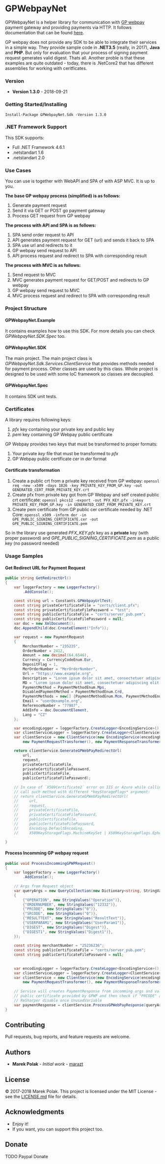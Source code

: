# GPWebpayNet

GPWebpayNet is a helper library for communication with [GP webpay](http://www.gpwebpay.com) payment gateway and providing payments
via HTTP. 
It follows documentation that can be found [here](http://www.gpwebpay.cz/en/Download).

GP webpay does not provide any SDK to be able to integrate their services in a simple way. They provide sample 
code in **.NET3.5** (really, in 2017), **Java** and **PHP**. But only for evaluation that your process of signing payment request generates valid
digest. Thats all. Another proble is that these examples are quite outdated - today, there is .NetCore2 that
has different assemblies for working with ceritficates. 


### Version
- **Version 1.3.0** - 2018-09-21


### Getting Started/Installing
```
Install-Package GPWebpayNet.Sdk -Version 1.3.0
```

### .NET Framework Support

This SDK supports:
- Full .NET Framework 4.6.1
- .netstandart 1.6
- .netstandart 2.0


### Use Cases

You can use is together with WebAPI and SPA of with ASP MVC. It is up to you.

**The base GP webpay process (simplified) is as follows:**
1. Generate payment request 
1. Send it via GET or POST go payment gateway
1. Process GET request from GP webpay


**The process with API and SPA is as follows:**
1. SPA send order request to API
1. API generates payment request for GET (url) and sends it back to SPA
1. SPA use url and redirects to it
1. GP webpay send request to API
1. API process request and redirect to SPA with corresponding result


**The process with MVC is as follows:**
1. Send request to MVC
1. MVC generates payment request for GET/POST and redirects to GP webpay
1. GP webpay send request to MVC
1. MVC process request and redirect to SPA with corresponding result



### Project Structure


#### GPWebpayNet.Example
It contains examples how to use this SDK. For more details you can check *GPWebpayNet.SDK.Spec* too.


#### GPWebpayNet.SDK
The main project.
The main project class is *GPWebpayNet.Sdk.Services.ClientService* that provides methods needed for payment process.
Other classes are used by this class. Whole project is designed to be used with some IoC framework so classes are decoupled.


#### GPWebpayNet.Spec
It contains SDK unit tests.


### Certificates
A library requires following keys:
1. *pfx* key containing your private key and public key
1. *pem* key containing GP Webpay public certificate

GP Webpay provides two keys that must be transformed to proper formats:
1. Your private *key* file that must be transformed to *pfx*
2. GP Webpay public certificate *cer* in *der* format

#### Certificate transformation
1. Create a public crt from a private key received from GP webpay:
`openssl req -new -x509 -days 1826 -key PRIVATE_KEY_FROM_GP.key -out GENERATED_CERT_FROM_PRIVATE_KEY.crt`
1. Create pfx from private key got from GP Webpay and self created public crt certificate:
`openssl pkcs12 -export -out PFX_KEY.pfx -inkey PRIVATE_KEY_FROM_GP.key -in GENERATED_CERT_FROM_PRIVATE_KEY.crt`
1. Create pem certificate from GP public cer certificate needed by .NET Core:
`openssl x509 -inform der -in GPE_PUBLIC_SIGNING_CERTIFICATE.cer -out GPE_PUBLIC_SIGNING_CERTIFICATE.pem`

So in the library use generated *PFX_KEY.pfx* key as a **private** key (with proper password) and *GPE_PUBLIC_SIGNING_CERTIFICATE.pem* as a public key (no password needed)


### Usage Samples

#### Get Redirect URL for Payment Request
```csharp
public string GetRedirectUrl()
{
    var loggerFactory = new LoggerFactory()
        .AddConsole();

    const string url = Constants.GPWebpayUrlTest;
    const string privateCertificateFile = "certs/client.pfx";
    const string privateCertificateFilePassword = "test";
    const string publicCertificateFile = "certs/server_pub.pem";
    const string publicCertificateFilePassword = null;
    var doc = new XmlDocument();
    doc.AppendChild(doc.CreateElement("Info"));

    var request = new PaymentRequest
    {
        MerchantNumber = "235235",
        OrderNumber = 2412,
        Amount = new decimal(64.6546),
        Currency = CurrencyCodeEnum.Eur,
        DepositFlag = 1,
        MerOrderNumber = "MerOrderNumber",
        Url = "https://www.example.org",
        Description = "Lorem ipsum dolor sit amet, consectetuer adipiscing elit.",
        MD = "Lorem ipsum dolor sit amet, consectetuer adipiscing elit.",
        PaymentMethod = PaymentMethodEnum.Mps,
        DisabledPaymentMethod = PaymentMethodEnum.Crd,
        PaymentMethods = new[] {PaymentMethodEnum.Mcm, PaymentMethodEnum.NotSet},
        Email = "user@example.org",
        ReferenceNumber = "77987",
        AddInfo = doc.DocumentElement,
        Lang = "CZ"
    };

    var encodingLogger = loggerFactory.CreateLogger<EncodingService>();
    var clientServiceLogger = loggerFactory.CreateLogger<ClientService>();
    var clientService = new ClientService(new EncodingService(encodingLogger),
        new PaymentRequestTransformer(), new PaymentResponseTransformer(), clientServiceLogger);

    return clientService.GenerateGPWebPayRedirectUrl(
        url,
        request,
        privateCertificateFile,
        privateCertificateFilePassword,
        publicCertificateFile, 
        publicCertificateFilePassword);
        
    // In case of `X509Certificate2` error on IIS or Azure while calling `GenerateGPWebPayRedirectUrl` or `PostRequestAsync`
    // call such method with different *keyStorageFlags* argument:
    // return clientService.GenerateGPWebPayRedirectUrl(
    //     url,
    //     request,
    //     privateCertificateFile,
    //     privateCertificateFilePassword,
    //     publicCertificateFile, 
    //     publicCertificateFilePassword,
    //     Encoding.DefaultEncoding,
    //     X509KeyStorageFlags.MachineKeySet | X509KeyStorageFlags.EphemeralKeySet);

}
```


#### Process Incomming GP webpay request
```csharp
public void ProcessIncommingGPWPRequest()
{
    var loggerFactory = new LoggerFactory()
        .AddConsole();
            
    // Args from Request object
    var queryArgs = new QueryCollection(new Dictionary<string, StringValues>()
    {
        {"OPERATION", new StringValues("Operation")},
        {"ORDERNUMBER", new StringValues("12332")},
        {"PRCODE", new StringValues("0")},
        {"SRCODE", new StringValues("0")},
        {"RESULTTEXT", new StringValues("ResultText")},
        {"USERPARAM1", new StringValues("UserParam1")},
        {"DIGEST", new StringValues("Digest")},
        {"DIGEST1", new StringValues("Digest1")},
    });
            
    const string merchantNumber = "25236236";
    const string publicCertificateFile = "certs/server_pub.pem";
    const string publicCertificateFilePassword = null;
        
            
    var encodingLogger = loggerFactory.CreateLogger<EncodingService>();
    var clientServiceLogger = loggerFactory.CreateLogger<ClientService>();
    var clientService = new ClientService(new EncodingService(encodingLogger),
        new PaymentRequestTransformer(), new PaymentResponseTransformer(), clientServiceLogger);
    
    // Service will creates PaymentResponse from incomming args and validate response digest with 
    // public certificate provided by GPWP and then check if "PRCODE" and "SRCODE" values have correct or error values
    // ReSharper disable once UnusedVariable
    var paymentResponse = clientService.ProcessGPWebPayResponse(queryArgs, merchantNumber, publicCertificateFile, password);
}
```


## Contributing

Pull requests, bug reports, and feature requests are welcome.


## Authors

* **Marek Polak** - *Initial work* - [marazt](https://github.com/marazt)


## License

© 2017-2018 Marek Polak. This project is licensed under the MIT License - see the [LICENSE.md](LICENSE.md) file for details.


## Acknowledgments

* Enjoy it!
* If you want, you can support this project too.


## Donate 

TODO Paypal Donate
